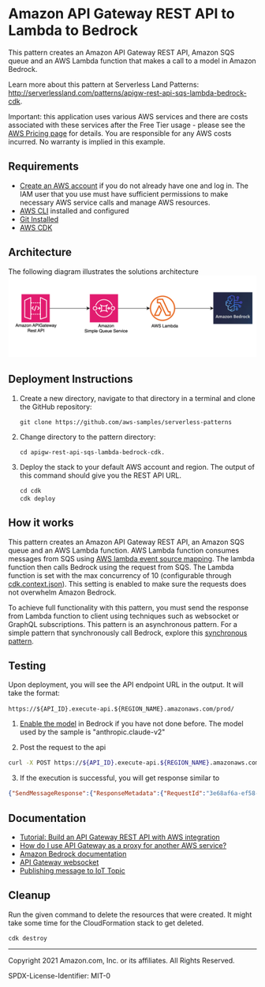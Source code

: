 # Amazon API Gateway REST API to Lambda to Bedrock

This pattern creates an Amazon API Gateway REST API, Amazon SQS queue and an AWS Lambda function that makes a call to a model in Amazon Bedrock.

Learn more about this pattern at Serverless Land Patterns: http://serverlessland.com/patterns/apigw-rest-api-sqs-lambda-bedrock-cdk.

Important: this application uses various AWS services and there are costs associated with these services after the Free Tier usage - please see the [AWS Pricing page](https://aws.amazon.com/pricing/) for details. You are responsible for any AWS costs incurred. No warranty is implied in this example. 

## Requirements

* [Create an AWS account](https://portal.aws.amazon.com/gp/aws/developer/registration/index.html) if you do not already have one and log in. The IAM user that you use must have sufficient permissions to make necessary AWS service calls and manage AWS resources.
* [AWS CLI](https://docs.aws.amazon.com/cli/latest/userguide/install-cliv2.html) installed and configured
* [Git Installed](https://git-scm.com/book/en/v2/Getting-Started-Installing-Git)
* [AWS CDK](https://docs.aws.amazon.com/cdk/v2/guide/getting_started.html)

## Architecture
The following diagram illustrates the solutions architecture
![Architecture Diagram](img/api-sqs-lambda-bedrock.png)
## Deployment Instructions

1. Create a new directory, navigate to that directory in a terminal and clone the GitHub repository:
    ``` 
    git clone https://github.com/aws-samples/serverless-patterns
    ```
1. Change directory to the pattern directory:
    ```
    cd apigw-rest-api-sqs-lambda-bedrock-cdk.
    ```

1. Deploy the stack to your default AWS account and region. The output of this command should give you the REST API URL.
    ```
	cd cdk
    cdk deploy
    ```

## How it works

This pattern creates an Amazon API Gateway REST API, an Amazon SQS queue and an AWS Lambda function. AWS Lambda function consumes messages from SQS using [AWS lambda event source mapping](https://docs.aws.amazon.com/lambda/latest/dg/with-sqs.html). The lambda function then calls Bedrock using the request from SQS. The Lambda function is set with the max concurrency of 10 (configurable through [cdk.context.json](./cdk/cdk.context.json)). This setting is enabled to make sure the requests does not overwhelm Amazon Bedrock.

To achieve full functionality with this pattern, you must send the response from Lambda function to client using techniques such as websocket or GraphQL subscriptions. This pattern is an asynchronous pattern. For a simple pattern that synchronously call Bedrock, explore this [synchronous pattern](../apigw-rest-api-lambda-bedrock-cdk). 

## Testing

Upon deployment, you will see the API endpoint URL in the output. It will take the format:

`https://${API_ID}.execute-api.${REGION_NAME}.amazonaws.com/prod/`


1. [Enable the model](https://docs.aws.amazon.com/bedrock/latest/userguide/model-access.html#manage-model-access) in Bedrock if you have not done before. The model used by the sample is "anthropic.claude-v2"

2. Post the request to the api
```bash
curl -X POST https://${API_ID}.execute-api.${REGION_NAME}.amazonaws.com/prod/invokeModel -d "{\"prompt\":\"Why do LLMs hallucinate?.\"}" -H "Content-Type: application/json"
```

3. If the execution is successful, you will get response similar to
```json
{"SendMessageResponse":{"ResponseMetadata":{"RequestId":"3e68af6a-ef58-5e30-9f8b-f2f505e81d87"},"SendMessageResult":{"MD5OfMessageAttributes":null,"MD5OfMessageBody":"a6a30ffa140e3e258baad55e6ccbb7cb","MD5OfMessageSystemAttributes":null,"MessageId":"5c8fd071-8633-4c8e-bc89-d7689c6692e8","SequenceNumber":null}}}
```

 
## Documentation
- [Tutorial: Build an API Gateway REST API with AWS integration](https://docs.aws.amazon.com/apigateway/latest/developerguide/getting-started-aws-proxy.html)
- [How do I use API Gateway as a proxy for another AWS service?](https://aws.amazon.com/premiumsupport/knowledge-center/api-gateway-proxy-integrate-service/)
- [Amazon Bedrock documentation](https://aws.amazon.com/bedrock)
- [API Gateway websocket](https://docs.aws.amazon.com/apigateway/latest/developerguide/apigateway-websocket-api.html)
- [Publishing message to IoT Topic](https://serverlessland.com/patterns/apigw-lambda-iot-cdk)



## Cleanup
 
Run the given command to delete the resources that were created. It might take some time for the CloudFormation stack to get deleted.
```
cdk destroy
```

----
Copyright 2021 Amazon.com, Inc. or its affiliates. All Rights Reserved.

SPDX-License-Identifier: MIT-0
